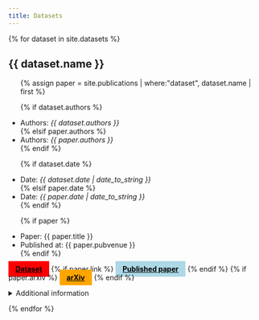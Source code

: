 ```yaml
---
title: Datasets
---
```

{% for dataset in site.datasets %}

  <h2>{{ dataset.name }}</h2>

  <ul>

  {% assign paper = site.publications | where:"dataset", dataset.name | first %}

  {% if dataset.authors %}
  <li>Authors: <i>{{ dataset.authors }}</i></li>
  {% elsif paper.authors %}
  <li>Authors: <i>{{ paper.authors }}</i></li>
  {% endif %}

  {% if dataset.date %}
  <li>Date: <i>{{ dataset.date | date_to_string }}</i></li>
  {% elsif paper.date %}
  <li>Date: <i>{{ paper.date | date_to_string }}</i></li>
  {% endif %}

  {% if paper %}
  <li>Paper: {{ paper.title }}</li>
  <li>Published at: {{ paper.pubvenue }}</li>
  {% endif %}

  </ul>

  <a href="{{ dataset.link }}" target="_blank" style="padding: 0.5em 1em;background-color: red;color: black; font-weight: bold">Dataset</a> {% if paper.link %} <a href="{{ paper.link }}" target="_blank" style="padding: 0.5em 1em;background-color: lightblue;color: black; font-weight: bold">Published paper</a> {% endif %} {% if paper.arxiv %} <a href="{{ paper.arxiv }}" target="_blank" style="padding: 0.5em 1em;background-color: orange; color: black; font-weight: bold">arXiv</a> {% endif %}

  <details><summary>Additional information</summary>{{ dataset.content | markdownify }}</details>

{% endfor %}
